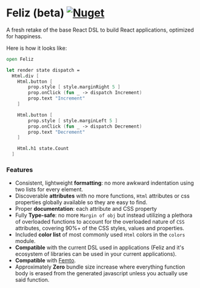 # Feliz (beta) [![Nuget](https://img.shields.io/nuget/v/Feliz.svg?maxAge=0&colorB=brightgreen)](https://www.nuget.org/packages/Feliz)

A fresh retake of the base React DSL to build React applications, optimized for happiness.

Here is how it looks like:

```fs
open Feliz

let render state dispatch =
  Html.div [
    Html.button [
        prop.style [ style.marginRight 5 ]
        prop.onClick (fun _ -> dispatch Increment)
        prop.text "Increment"
    ]

    Html.button [
        prop.style [ style.marginLeft 5 ]
        prop.onClick (fun _ -> dispatch Decrement)
        prop.text "Decrement"
    ]

    Html.h1 state.Count
  ]
```

### Features

 - Consistent, lightweight **formatting**: no more awkward indentation using two lists for every element.
 - Discoverable **attributes** with no more functions, `Html` attributes or css properties globally available so they are easy to find.
 - Proper **documentation**: each attribute and CSS property
 - Fully **Type-safe**: no more `Margin of obj` but instead utilizing a plethora of overloaded functions to account for the overloaded nature of `CSS` attributes, covering 90%+ of the CSS styles, values and properties.
 - Included **color list** of most commonly used `Html` colors in the `colors` module.
 - **Compatible** with the current DSL used in applications (Feliz and it's ecosystem of libraries can be used in your current applications).
 - **Compatible** with [Femto](https://github.com/Zaid-Ajaj/Femto).
 - Approximately **Zero** bundle size increase where everything function body is erased from the generated javascript unless you actually use said function.
